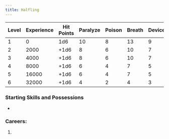 ```yaml
---
title: Halfling
---
```

| Level | Experience | Hit Points | Paralyze | Poison | Breath | Device | Magic |
| ----- | ---------- | ---------- | -------- | ------ | ------ | ------ | ----- |
| 1     | 0          | 1d6        | 10       | 8      | 13     | 9      | 12    |
| 2     | 2000       | +1d6       | 8        | 6      | 10     | 7      | 10    |
| 3     | 4000       | +1d6       | 8        | 6      | 10     | 7      | 10    |
| 4     | 8000       | +1d6       | 6        | 4      | 7      | 5      | 8     |
| 5     | 16000      | +1d6       | 6        | 4      | 7      | 5      | 8     |
| 6     | 32000      | +1d6       | 4        | 2      | 4      | 3      | 6     |
### Starting Skills and Possessions
- 
### Careers:
1. 